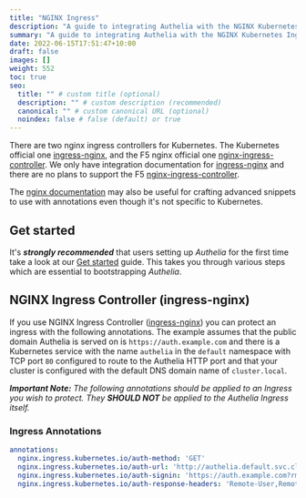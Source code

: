 ```yaml
---
title: "NGINX Ingress"
description: "A guide to integrating Authelia with the NGINX Kubernetes Ingress."
summary: "A guide to integrating Authelia with the NGINX Kubernetes Ingress."
date: 2022-06-15T17:51:47+10:00
draft: false
images: []
weight: 552
toc: true
seo:
  title: "" # custom title (optional)
  description: "" # custom description (recommended)
  canonical: "" # custom canonical URL (optional)
  noindex: false # false (default) or true
---
```


There are two nginx ingress controllers for Kubernetes. The Kubernetes official one [ingress-nginx], and the F5 nginx
official one [nginx-ingress-controller]. We only have integration documentation for [ingress-nginx] and there are no
plans to support the F5 [nginx-ingress-controller].

The [nginx documentation](../proxies/nginx.md) may also be useful for crafting advanced snippets to use with annotations
even though it's not specific to Kubernetes.

## Get started

It's __*strongly recommended*__ that users setting up *Authelia* for the first time take a look at our
[Get started](../prologue/get-started.md) guide. This takes you through various steps which are essential to
bootstrapping *Authelia*.

## NGINX Ingress Controller (ingress-nginx)

If you use NGINX Ingress Controller ([ingress-nginx]) you can protect an ingress with the following annotations. The
example assumes that the public domain Authelia is served on is `https://auth.example.com` and there is a
Kubernetes service with the name `authelia` in the `default` namespace with TCP port `80` configured to route to the
Authelia HTTP port and that your cluster is configured with the default
DNS domain name of `cluster.local`.

*__Important Note:__ The following annotations should be applied to an Ingress you wish to protect. They __SHOULD NOT__
be applied to the Authelia Ingress itself.*

### Ingress Annotations

```yaml
annotations:
  nginx.ingress.kubernetes.io/auth-method: 'GET'
  nginx.ingress.kubernetes.io/auth-url: 'http://authelia.default.svc.cluster.local/api/authz/auth-request'
  nginx.ingress.kubernetes.io/auth-signin: 'https://auth.example.com?rm=$request_method'
  nginx.ingress.kubernetes.io/auth-response-headers: 'Remote-User,Remote-Name,Remote-Groups,Remote-Email'
```

[ingress-nginx]: https://kubernetes.github.io/ingress-nginx/
[nginx-ingress-controller]: https://docs.nginx.com/nginx-ingress-controller/

